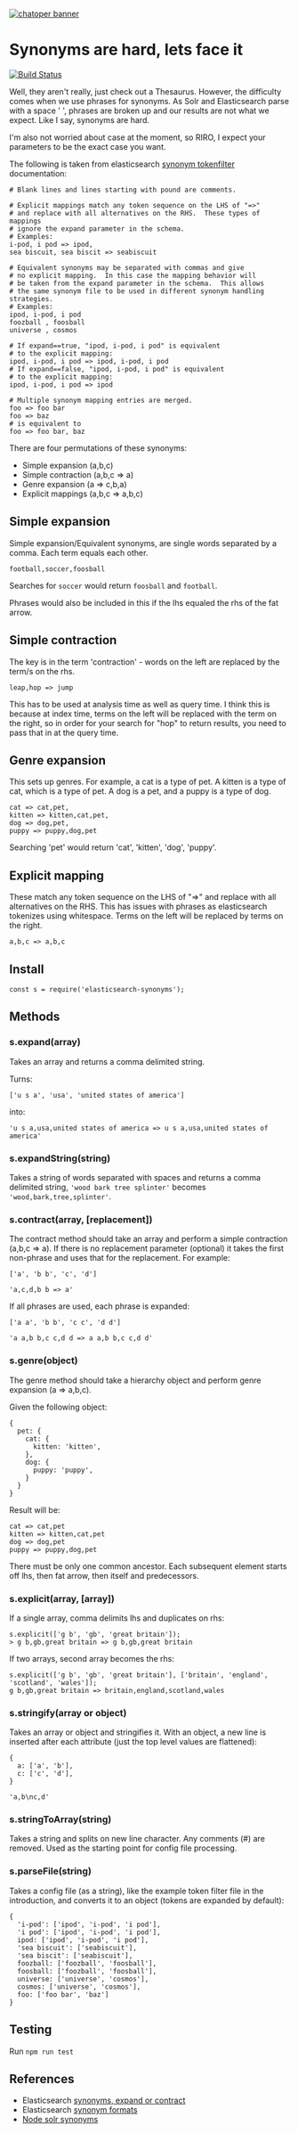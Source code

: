 [![chatoper banner][co-banner-image]][co-url]

[co-banner-image]: https://user-images.githubusercontent.com/3538629/42383104-da925942-8168-11e8-8195-868d5fcec170.png
[co-url]: https://www.chatopera.com

# Synonyms are hard, lets face it

[![Build Status](https://travis-ci.org/roppa/elasticsearch-synonyms.svg?branch=master)](https://travis-ci.org/roppa/elasticsearch-synonyms)

Well, they aren't really, just check out a Thesaurus. However, the difficulty comes when we use phrases for synonyms. As Solr and Elasticsearch parse with a space ' ', phrases are broken up and our results are not what we expect. Like I say, synonyms are hard.

I'm also not worried about case at the moment, so RIRO, I expect your parameters to be the exact case you want.

The following is taken from elasticsearch [synonym tokenfilter](https://www.elastic.co/guide/en/elasticsearch/reference/2.3/analysis-synonym-tokenfilter.html) documentation:

```
# Blank lines and lines starting with pound are comments.

# Explicit mappings match any token sequence on the LHS of "=>"
# and replace with all alternatives on the RHS.  These types of mappings
# ignore the expand parameter in the schema.
# Examples:
i-pod, i pod => ipod,
sea biscuit, sea biscit => seabiscuit

# Equivalent synonyms may be separated with commas and give
# no explicit mapping.  In this case the mapping behavior will
# be taken from the expand parameter in the schema.  This allows
# the same synonym file to be used in different synonym handling strategies.
# Examples:
ipod, i-pod, i pod
foozball , foosball
universe , cosmos

# If expand==true, "ipod, i-pod, i pod" is equivalent
# to the explicit mapping:
ipod, i-pod, i pod => ipod, i-pod, i pod
# If expand==false, "ipod, i-pod, i pod" is equivalent
# to the explicit mapping:
ipod, i-pod, i pod => ipod

# Multiple synonym mapping entries are merged.
foo => foo bar
foo => baz
# is equivalent to
foo => foo bar, baz
```

There are four permutations of these synonyms:

  - Simple expansion (a,b,c)
  - Simple contraction (a,b,c => a)
  - Genre expansion (a => c,b,a)
  - Explicit mappings (a,b,c => a,b,c)

## Simple expansion

Simple expansion/Equivalent synonyms, are single words separated by a comma. Each term equals each other.

```
football,soccer,foosball
```

Searches for ```soccer``` would return ```foosball``` and ```football```.

Phrases would also be included in this if the lhs equaled the rhs of the fat arrow.

## Simple contraction

The key is in the term 'contraction' - words on the left are replaced by the term/s on the rhs.

```
leap,hop => jump
```

This has to be used at analysis time as well as query time. I think this is because at index time, terms on the left will be replaced with the term on the right, so in order for your search for "hop" to return results, you need to pass that in at the query time.

## Genre expansion

This sets up genres. For example, a cat is a type of pet. A kitten is a type of cat, which is a type of pet. A dog is a pet, and a puppy is a type of dog.

```
cat => cat,pet,
kitten => kitten,cat,pet,
dog => dog,pet,
puppy => puppy,dog,pet
```

Searching 'pet' would return 'cat', 'kitten', 'dog', 'puppy'.

## Explicit mapping

These match any token sequence on the LHS of "=>" and replace with all alternatives on the RHS. This has issues with phrases as elasticsearch tokenizes using whitespace. Terms on the left will be replaced by terms on the right.

```
a,b,c => a,b,c
```

## Install

```
const s = require('elasticsearch-synonyms');
```

## Methods

### s.expand(array)

Takes an array and returns a comma delimited string.

Turns:

```
['u s a', 'usa', 'united states of america']
```

into:

```
'u s a,usa,united states of america => u s a,usa,united states of america'
```

### s.expandString(string)

Takes a string of words separated with spaces and returns a comma delimited string, ```'wood bark tree splinter'``` becomes ```'wood,bark,tree,splinter'```.

### s.contract(array, [replacement])

The contract method should take an array and perform a simple contraction (a,b,c => a). If there is no replacement parameter (optional) it takes the first non-phrase and uses that for the replacement. For example:

```
['a', 'b b', 'c', 'd']
```

```
'a,c,d,b b => a'
```

If all phrases are used, each phrase is expanded:

```
['a a', 'b b', 'c c', 'd d']
```

```
'a a,b b,c c,d d => a a,b b,c c,d d'
```

### s.genre(object)

The genre method should take a hierarchy object and perform genre expansion (a => a,b,c).

Given the following object:

```
{
  pet: {
    cat: {
      kitten: 'kitten',
    },
    dog: {
      puppy: 'puppy',
    }
  }
}
```
Result will be:

```
cat => cat,pet
kitten => kitten,cat,pet
dog => dog,pet
puppy => puppy,dog,pet
```

There must be only one common ancestor. Each subsequent element starts off lhs, then fat arrow, then itself and predecessors.

### s.explicit(array, [array])

If a single array, comma delimits lhs and duplicates on rhs:

```
s.explicit(['g b', 'gb', 'great britain']);
> g b,gb,great britain => g b,gb,great britain
```

If two arrays, second array becomes the rhs:

```
s.explicit(['g b', 'gb', 'great britain'], ['britain', 'england', 'scotland', 'wales']);
g b,gb,great britain => britain,england,scotland,wales
```

### s.stringify(array or object)

Takes an array or object and stringifies it. With an object, a new line is inserted after each attribute (just the top level values are flattened):

```
{
  a: ['a', 'b'],
  c: ['c', 'd'],
}
```

```
'a,b\nc,d'
```

### s.stringToArray(string)

Takes a string and splits on new line character. Any comments (#) are removed. Used as the starting point for config file processing.

### s.parseFile(string)

Takes a config file (as a string), like the example token filter file in the introduction, and converts it to an object (tokens are expanded by default):

```
{
  'i-pod': ['ipod', 'i-pod', 'i pod'],
  'i pod': ['ipod', 'i-pod', 'i pod'],
  ipod: ['ipod', 'i-pod', 'i pod'],
  'sea biscuit': ['seabiscuit'],
  'sea biscit': ['seabiscuit'],
  foozball: ['foozball', 'foosball'],
  foosball: ['foozball', 'foosball'],
  universe: ['universe', 'cosmos'],
  cosmos: ['universe', 'cosmos'],
  foo: ['foo bar', 'baz']
}
```

## Testing

Run ```npm run test```

## References

  - Elasticsearch [synonyms, expand or contract](https://www.elastic.co/guide/en/elasticsearch/guide/current/synonyms-expand-or-contract.html)
  - Elasticsearch [synonym formats](https://www.elastic.co/guide/en/elasticsearch/guide/current/synonym-formats.html)
  - [Node solr synonyms](https://github.com/Prinzhorn/node-solr-synonyms)
